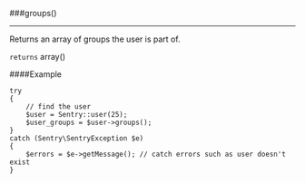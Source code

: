 <a id="groups" href="#"></a>
###groups()

----------

Returns an array of groups the user is part of.

`returns` array()

####Example

	try
	{
	    // find the user
	    $user = Sentry::user(25);
	    $user_groups = $user->groups();
	}
	catch (Sentry\SentryException $e)
	{
	    $errors = $e->getMessage(); // catch errors such as user doesn't exist
	}
